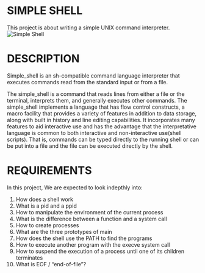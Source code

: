 # SIMPLE SHELL
This project is about writing a simple UNIX command interpreter. 
<img src="https://www.google.com/url?sa=i&url=https%3A%2F%2Fnjkhanh.com%2Fsimple-shell-ls-l-c-p5f35363038&psig=AOvVaw0Pw_yGl5Y9SIEIpkw0IgxK&ust=1652270916826000&source=images&cd=vfe&ved=0CAwQjRxqFwoTCKi69Zzz1PcCFQAAAAAdAAAAABAJ" alt="Simple Shell">

# DESCRIPTION
Simple_shell is an sh-compatible command language interpreter that executes commands read from the standard input or from a file.

The simple_shell is a command that reads lines from either a file or the terminal, interprets them, and generally executes other commands. The simple_shell implements a language that has flow control constructs, a macro facility that provides a variety of features in addition to data storage, along with built in history and line editing capabilities. It incorporates many features to aid interactive use and has the advantage that the interpretative language is common to both interactive and non-interactive use(shell scripts). That is, commands can be typed directly to the running shell or can be put into a file and the file can be executed directly by the shell.

# REQUIREMENTS
In this project, We are expected to look indepthly into:
1. How does a shell work
2. What is a pid and a ppid
3. How to manipulate the environment of the current process
4. What is the difference between a function and a system call
5. How to create processes
6. What are the three prototypes of main
7. How does the shell use the PATH to find the programs
8. How to execute another program with the execve system call
9. How to suspend the execution of a process until one of its children terminates
10. What is EOF / “end-of-file”?

